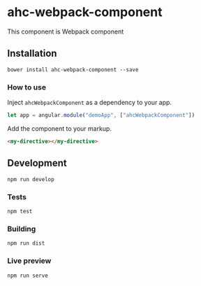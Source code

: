 # ahc-webpack-component

This component is Webpack component

## Installation

`bower install ahc-webpack-component --save`

### How to use

Inject `ahcWebpackComponent` as a dependency to your app.

```js
let app = angular.module("demoApp", ["ahcWebpackComponent"])
```

Add the component to your markup.

```html
<my-directive></my-directive>
```

## Development

`npm run develop`

### Tests

`npm test`

### Building

`npm run dist`

### Live preview

`npm run serve`
